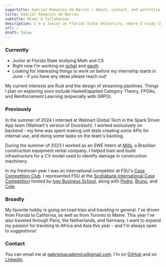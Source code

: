 ```yaml
---
supertitle: Gabriel Romanini de Barros | About, contact, and portfolio
title: Gabriel Romanini de Barros
subtitle: Miami & Tallahassee
description: I'm a Junior at Florida State University, where I study CS and Applied Math. 
url: /
draft: false
---
```


### Currently
- Junior at Florida State studying Math and CS
- Right now I'm working on [gchat](https://gabe.build/portfolio/gchat/) and [gauth](https://github.com/GabrielBarros36/gauth)
- Looking for interesting things to work on before my internship starts in June - if you have any ideas please reach out!

My current interests are Rust and the design of streaming pipelines. Things I plan on exploring soon include Haskell/applied Category Theory, FPGAs, and Reinforcement Learning (especially with GRPO).

### Previously

In the summer of 2024 I interned at Walmart Global Tech in the Spark Driver App team (Walmart's version of Doordash). I worked exclusively on backend - my time was spent making unit tests creating some APIs for internal use, and doing some tasks on the team's backlog.

During the summer of 2023 I worked as an SWE Intern at [Mills](https://www.mills.com.br/), a Brazilian construction equipment rental company. I helped train and build infrastructure for a CV model used to identify damage in construction machinery.

In my freshman year I was an international competitor at FSU's [Case Competition Club](https://www.linkedin.com/company/fsu-case-competition-club/about/). I represented FSU at the [Scotiabank International Case Competition](https://www.ivey-sicc.com/) hosted by [Ivey Business School](https://www.ivey.uwo.ca/), along with [Pedro](https://www.linkedin.com/in/pedromartinsaffonso/), [Bruno](https://www.linkedin.com/in/brunobdelnero/), and [Cole](https://www.linkedin.com/in/coleclemons/). 

### Broadly

My favorite hobby is going on road trips and traveling in general. I've driven from Florida to California, as well as from Toronto to Maine. This year I've also traveled through Paris, the Netherlands, and Germany. I want to expand my passion for traveling to Africa and Asia this year - and I'm always open to suggestions!

### Contact

You can email me at [gabrielsacademics@gmail.com](mailto:gabrielsacademics@gmail.com). I'm on [GitHub](https://github.com/GabrielBarros36) and on [LinkedIn](https://www.linkedin.com/in/gabrielrbarros/).

###  
